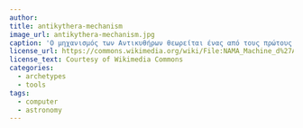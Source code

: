 ```yaml
---
author: 
title: antikythera-mechanism
image_url: antikythera-mechanism.jpg
caption: 'Ο μηχανισμός των Αντικυθήρων θεωρείται ένας από τους πρώτους αναλογικούς υπολογιστές με τη χρήση του οποίου υπολογίζονταν διάφορες αστρονομικές προβλέψεις όπως η θέση-γνωστών για την εποχή-πλανητών.'
license_url: https://commons.wikimedia.org/wiki/File:NAMA_Machine_d%27Anticyth%C3%A8re_1.jpg
license_text: Courtesy of Wikimedia Commons
categories:
  - archetypes
  - tools
tags:
  - computer
  - astronomy 
---
```

